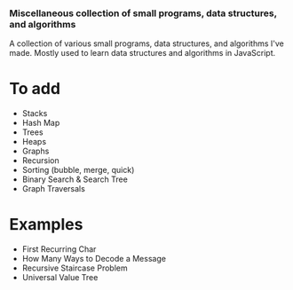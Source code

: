 ### Miscellaneous collection of small programs, data structures, and algorithms

A collection of various small programs, data structures, and algorithms I've made.
Mostly used to learn data structures and algorithms in JavaScript.

# To add

- Stacks
- Hash Map
- Trees
- Heaps
- Graphs
- Recursion
- Sorting (bubble, merge, quick)
- Binary Search & Search Tree
- Graph Traversals

# Examples

- First Recurring Char
- How Many Ways to Decode a Message
- Recursive Staircase Problem
- Universal Value Tree
